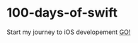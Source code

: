 # 100-days-of-swift
Start my journey to iOS developement [GO!](https://www.google.com/search?q=100+days+of+swift&amp;oq=100+days+of+&amp;aqs=chrome.1.69i57j0i512l2j46i512j0i512j69i60l3.5144j0j7&amp;sourceid=chrome&amp;ie=UTF-8)
